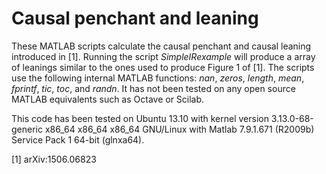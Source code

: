 Causal penchant and leaning
===

These MATLAB scripts calculate the causal penchant and causal leaning introduced in [1].  Running the script _SimpleIRexample_ will produce a array of leanings similar to the ones used to produce Figure 1 of [1].  The scripts use the following internal MATLAB functions: _nan_, _zeros_, _length_, _mean_, _fprintf_, _tic_, _toc_, and _randn_.  It has not been tested on any open source MATLAB equivalents such as Octave or Scilab.

This code has been tested on Ubuntu 13.10 with kernel version 3.13.0-68-generic x86_64 x86_64 x86_64 GNU/Linux with Matlab 7.9.1.671 (R2009b) Service Pack 1 64-bit (glnxa64).

[1] arXiv:1506.06823
